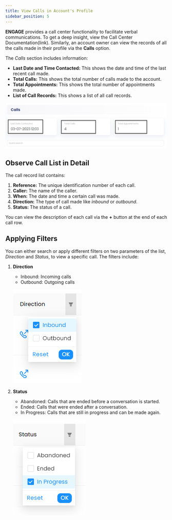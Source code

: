 ```yaml
---
title: View Calls in Account's Profile
sidebar_position: 5
---
```


**ENGAGE** provides a call center functionality to facilitate verbal communications. To get a deep insight, view the Call Center Documentation(link). Similarly, an account owner can view the records of all the calls made in their profile via the **Calls** option.

The *Calls* section includes information:

- **Last Date and Time Contacted:** This shows the date and time of the last recent call made.
- **Total Calls:** This shows the total number of calls made to the account. 
- **Total Appointments:** This shows the total number of appointments made. 
- **List of Call Records:** This shows a list of all call records.

![Calls Upper Section](./calls-upper-section.png)

## Observe Call List in Detail

The call record list contains:

1. **Reference:** The unique identification number of each call.
2. **Caller:** The name of the caller.
3. **When:** The date and time a certain call was made.
4. **Direction:** The type of call made like *inbound* or *outbound*. 
5. **Status:** The status of a call.

You can view the description of each call via the **+** button at the end of each call row.

## Applying Filters 

You can either search or apply different filters on two parameters of the list, *Direction* and *Status*, to view a specific call. The filters include:

1. **Direction**
    - Inbound: Incoming calls
    - Outbound: Outgoing calls

    ![Calls Direction Filter](./direction-filter.png)

2. **Status**
    - Abandoned: Calls that are ended before a conversation is started.
    - Ended: Calls that were ended after a conversation. 
    - In Progress: Calls that are still in progress and can be made again.
    
    ![Calls Status Filter](./status-filter.png)




